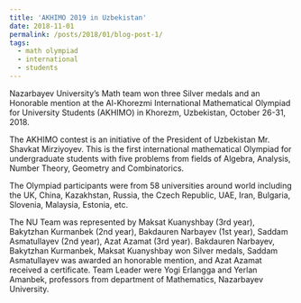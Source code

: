 ```yaml
---
title: 'AKHIMO 2019 in Uzbekistan'
date: 2018-11-01
permalink: /posts/2018/01/blog-post-1/
tags:
  - math olympiad
  - international
  - students
---
```


Nazarbayev University’s Math team won three Silver medals and an Honorable mention at the Al-Khorezmi International Mathematical Olympiad for University Students (AKHIMO) in Khorezm, Uzbekistan, October 26-31, 2018.

The AKHIMO contest is an initiative of the President of Uzbekistan Mr. Shavkat Mirziyoyev. This is the first international mathematical Olympiad for undergraduate students with five problems from fields of Algebra, Analysis, Number Theory, Geometry and Combinatorics. 

The Olympiad participants were from 58 universities around world including the UK, China, Kazakhstan, Russia, the Czech Republic, UAE, Iran, Bulgaria, Slovenia, Malaysia, Estonia, etc.

The NU Team was represented by Maksat Kuanyshbay (3rd year), Bakytzhan Kurmanbek (2nd year), Bakdauren Narbayev (1st year), Saddam Asmatullayev (2nd year), Azat Azamat (3rd year). Bakdauren Narbayev, Bakytzhan Kurmanbek, Maksat Kuanyshbay won Silver medals, Saddam Asmatullayev was awarded an honorable mention, and Azat Azamat received a certificate. Team Leader were Yogi Erlangga and Yerlan Amanbek, professors from department of Mathematics, Nazarbayev University.